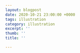 ```yaml
---
layout: blogpost
date: 2020-10-21 23:00:00 +0000
tags: illustration
category: illustration
excerpt: ''
thumb: ''
title: ''

---
```

